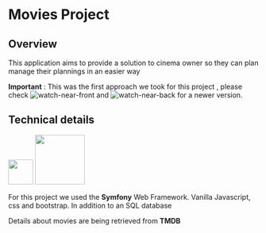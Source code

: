 # Movies Project

## Overview 

This application aims to provide a solution to cinema owner so they can plan manage their plannings in an easier way

**Important** : This was the first approach we took for this project , please check ![watch-near-front](https://github.com/Saief1999/web-project-gl4-front) and ![watch-near-back](https://github.com/Saief1999/web-project-gl4-back) for a newer version.


## Technical details


<div>
  <img width="50" src="https://seeklogo.com/images/S/symfony-logo-AA34C8FC16-seeklogo.com.png">
  <img width="100"  src="https://upload.wikimedia.org/wikipedia/fr/thumb/6/62/MySQL.svg/1200px-MySQL.svg.png">
</div>

For this project we used the **Symfony** Web Framework. Vanilla Javascript, css and bootstrap. In addition to an SQL database

Details about movies are being retrieved from **TMDB**
